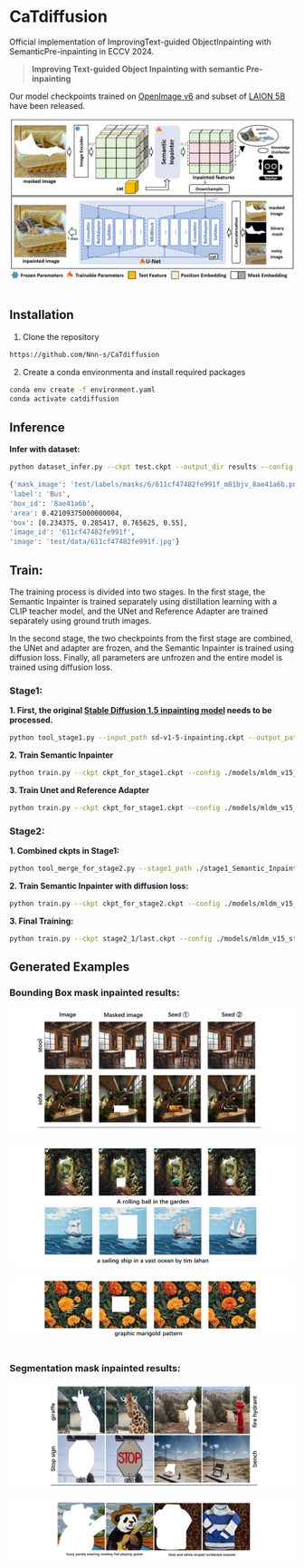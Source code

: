 # CaTdiffusion
Official implementation of ImprovingText-guided ObjectInpainting with SemanticPre-inpainting in ECCV 2024.

> **Improving Text-guided Object Inpainting with semantic Pre-inpainting**

 Our model checkpoints trained on [OpenImage v6](https://storage.googleapis.com/openimages/web/download_v6.html) and subset of [LAION 5B](https://laion.ai/blog/laion-5b/) have been released.

 ![framework](assets/paper_images/framework.png)&nbsp;

## Installation
1. Clone the repository
```sh
https://github.com/Nnn-s/CaTdiffusion
```
2. Create a conda environmenta and install required packages
```sh
conda env create -f environment.yaml
conda activate catdiffusion
```

## Inference
**Infer with dataset:**
```sh
python dataset_infer.py --ckpt test.ckpt --output_dir results --config ./models/mldm_v15.yaml
```

```sh
{'mask_image': 'test/labels/masks/6/611cf47482fe991f_m01bjv_8ae41a6b.png', 
'label': 'Bus', 
'box_id': '8ae41a6b', 
'area': 0.42109375000000004, 
'box': [0.234375, 0.285417, 0.765625, 0.55], 
'image_id': '611cf47482fe991f', 
'image': 'test/data/611cf47482fe991f.jpg'}
```

## Train:

The training process is divided into two stages. In the first stage, the Semantic Inpainter is trained separately using distillation learning with a CLIP teacher model, and the UNet and Reference Adapter are trained separately using ground truth images. 

In the second stage, the two checkpoints from the first stage are combined, the UNet and adapter are frozen, and the Semantic Inpainter is trained using diffusion loss. Finally, all parameters are unfrozen and the entire model is trained using diffusion loss.

### Stage1:

**1. First, the original [Stable Diffusion 1.5 inpainting model](https://huggingface.co/runwayml/stable-diffusion-inpainting/tree/main) needs to be processed.**

```sh
python tool_stage1.py --input_path sd-v1-5-inpainting.ckpt --output_path ckpt_for_stage1.ckpt --config ./models/mldm_v15.yaml
```

**2. Train Semantic Inpainter**

```sh
python train.py --ckpt ckpt_for_stage1.ckpt --config ./models/mldm_v15_stage1.yaml --save_path ./stage1_Semantic_Inpainter
```

**3. Train Unet and Reference Adapter**

```sh
python train.py --ckpt ckpt_for_stage1.ckpt --config ./models/mldm_v15_unet_only.yaml --save_path ./stage1_Unet
```

### Stage2:

**1. Combined ckpts in Stage1:**

```sh
python tool_merge_for_stage2.py --stage1_path ./stage1_Semantic_Inpainter/last.ckpt --input_path ./stage1_Unet/last.ckpt --output_path ckpt_for_stage2.ckpt --config ./models/mldm_v15.yaml
```

**2. Train Semantic Inpainter with diffusion loss:**

```sh
python train.py --ckpt ckpt_for_stage2.ckpt --config ./models/mldm_v15_stage2_1.yaml --save_path ./stage2_1
```

**3. Final Training:**

```sh
python train.py --ckpt stage2_1/last.ckpt --config ./models/mldm_v15_stage2_1.yaml --save_path ./stage2_2
```



## Generated Examples
### Bounding Box mask inpainted results:
 ![box_image](assets/readme_images/long_image_0.png)&nbsp;
 ![box_image](assets/readme_images/long_image_1.png)&nbsp;
 ![box_image](assets/readme_images/long_image_2.png)&nbsp;

### Segmentation mask inpainted results:
 ![seg_image](assets/readme_images/long_image_3.png)&nbsp;
 ![seg_image](assets/readme_images/long_image_4.png)&nbsp;
